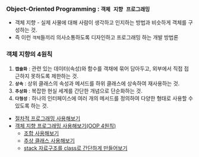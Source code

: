 ### Object-Oriented Programming : `객체 지향 프로그래밍 `
- 객체 지향 - 실제 사물에 대해 사람이 생각하고 인지하는 방법과 비슷하게 객체를 구성하는 것.
- 즉 이런 `객체`들끼리 의사소통하도록 디자인하고 프로그래밍 하는 개발 방법론

### 객체 지향의 4원칙
1. **`캡슐화`** : 관련 있는 데이터(속성)와 함수를 객채에 묶어 담아두고, 외부에서 직접 접근하지 못하도록 제한하는 것.
2. **`상속`** : 상위 클래스의 속성과 메서드를 하위 클래스에 상속하여 재사용하는 것.
3. **`추상화`** : 복잡한 현실 세계를 간단한 개념으로 단순화하는 것.
4. **`다형성`** : 하나의 인터페이스에 여러 개의 메서드를 정의하여 다양한  형태로 사용할 수 있도록 하는 것.

- [절차적 프로그래밍 사용해보기](./without-oop.ts)
- [객체 지향 프로그래밍 사용해보기(OOP 4원칙)](./oop.ts)
  - [조합 사용해보기](./composition.ts)
  - [추상 클래스 사용해보기](./abstract.ts)
  - [stack 자료구조를 class로 간단하게 만들어보기](./stack.ts)
